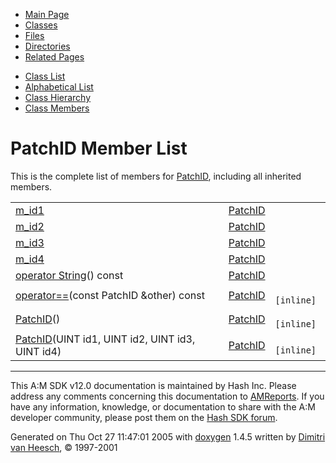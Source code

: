 <div class="tabs">

- [Main Page](index.md)
- <span id="current">[Classes](annotated.md)</span>
- [Files](files.md)
- [Directories](dirs.md)
- [Related Pages](pages.md)

</div>

<div class="tabs">

- [Class List](annotated.md)
- [Alphabetical List](classes.md)
- [Class Hierarchy](hierarchy.md)
- [Class Members](functions.md)

</div>

# PatchID Member List

This is the complete list of members for <a href="classPatchID.md" class="el">PatchID</a>, including all inherited members.

|  |  |  |
|----|----|----|
| <a href="classPatchID.md#aad31f6a74b1cf09fb1ec8e9dd453b8a" class="el">m_id1</a> | <a href="classPatchID.md" class="el">PatchID</a> |  |
| <a href="classPatchID.md#121347ed5e4b372388c0a3aaf448990f" class="el">m_id2</a> | <a href="classPatchID.md" class="el">PatchID</a> |  |
| <a href="classPatchID.md#7b15813ec73c7b40a148a493982c8dbe" class="el">m_id3</a> | <a href="classPatchID.md" class="el">PatchID</a> |  |
| <a href="classPatchID.md#ca124735b304389a6aeea124703c5666" class="el">m_id4</a> | <a href="classPatchID.md" class="el">PatchID</a> |  |
| <a href="classPatchID.md#813281b8de988448c4a679184045ea4b" class="el">operator String</a>() const | <a href="classPatchID.md" class="el">PatchID</a> |  |
| <a href="classPatchID.md#1d9dbb49b77de2b539acc607e2cf4cc6" class="el">operator==</a>(const PatchID &other) const | <a href="classPatchID.md" class="el">PatchID</a> | ` [inline]` |
| <a href="classPatchID.md#3a3e8fa4f1194790a051947e3ef295ff" class="el">PatchID</a>() | <a href="classPatchID.md" class="el">PatchID</a> | ` [inline]` |
| <a href="classPatchID.md#db723a448f77b39dc560a0b3c80af7e3" class="el">PatchID</a>(UINT id1, UINT id2, UINT id3, UINT id4) | <a href="classPatchID.md" class="el">PatchID</a> | ` [inline]` |

------------------------------------------------------------------------

<span class="small">This A:M SDK v12.0 documentation is maintained by Hash Inc. Please address any comments concerning this documentation to [AMReports](http://www.hash.com/reports). If you have any information, knowledge, or documentation to share with the A:M developer community, please post them on the [Hash SDK forum](http://www.hash.com/forums/index.php?showforum=11).</span>

Generated on Thu Oct 27 11:47:01 2005 with [<span class="image placeholder" original-image-src="doxygen.png" original-image-title="" height="45" width="100" align="middle" border="0">doxygen</span>](http://www.doxygen.org/index.html) 1.4.5 written by [Dimitri van Heesch](mailto:dimitri@stack.nl), © 1997-2001
